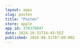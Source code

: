 ```yaml
---
layout: apps
slug: posten
title: "Posten"
store: apple
app_id: 370370047
date: 2024-10-31T14:43:55Z
published: 2010-08-31T07:00:00Z
---
```

